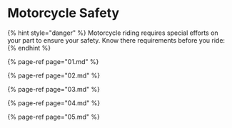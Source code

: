 # Motorcycle Safety

{% hint style="danger" %}
Motorcycle riding requires special efforts on your part to ensure your safety. Know there requirements before you ride:
{% endhint %}

{% page-ref page="01.md" %}

{% page-ref page="02.md" %}

{% page-ref page="03.md" %}

{% page-ref page="04.md" %}

{% page-ref page="05.md" %}

